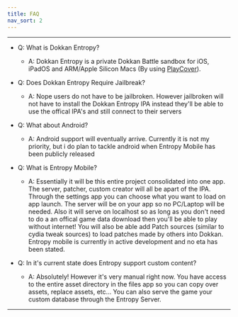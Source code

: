 ```yaml
---
title: FAQ
nav_sort: 2
---
```


---
 - Q: What is Dokkan Entropy?
    - A: Dokkan Entropy is a private Dokkan Battle sandbox for iOS, iPadOS and ARM/Apple Silicon Macs (By using [PlayCover](https://github.com/PlayCover/PlayCover)).


 - Q: Does Dokkan Entropy Require Jailbreak?
    - A: Nope users do not have to be jailbroken. However jailbroken will not have to install the Dokkan Entropy IPA instead they'll be able to use the offical IPA's and still connect to their servers


 - Q: What about Android?
    - A: Android support will eventually arrive. Currently it is not my priority, but i do plan to tackle android when Entropy Mobile has been publicly released


 - Q: What is Entropy Mobile?
    - A: Essentially it will be this entire project consolidated into one app. The server, patcher, custom creator will all be apart of the IPA. Through the settings app you can choose what you want to load on app launch. The server will be on your app so no PC/Laptop will be needed. Also it will serve on localhost so as long as you don't need to do a an offical game data download then you'll be able to play without internet! You will also be able add Patch sources (similar to cydia tweak sources) to load patches made by others into Dokkan. Entropy mobile is currently in active development and no eta has been stated.


 - Q: In it's current state does Entropy support custom content?
    - A: Absolutely! However it's very manual right now. You have access to the entire asset directory in the files app so you can copy over assets, replace assets, etc... You can also serve the game your custom database through the Entropy Server.


---

